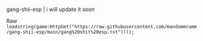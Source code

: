 gang-shii-esp | i will update it soon

Raw ```loadstring(game:HttpGet("https://raw.githubusercontent.com/mandummcumm/gang-shii-esp/main/gang%20shit%20esp.txt"))();```
